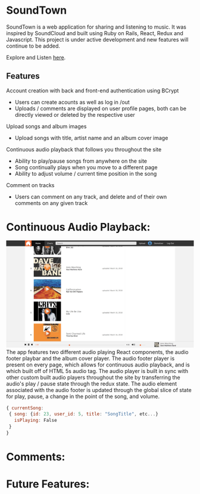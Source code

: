# SoundTown

SoundTown is a web application for sharing and listening to music. It was inspired by SoundCloud and built using Ruby on Rails, React, Redux and Javascript. This project is under active development and new features will continue to be added.

Explore and Listen [here](http://soundtown.herokuapp.com/#/).

## Features

Account creation with back and front-end authentication using BCrypt
  * Users can create acounts as well as log in /out
  * Uploads / comments are displayed on user profile pages, both can be directly viewed or deleted by the respective user

Upload songs and album images
  * Upload songs with title, artist name and an album cover image

Continuous audio playback that follows you throughout the site
  * Ability to play/pause songs from anywhere on the site
  * Song continually plays when you move to a different page
  * Ability to adjust volume / current time position in the song

Comment on tracks
  * Users can comment on any track, and delete and of their own comments on any given track

# Continuous Audio Playback:
![Optional Text](./app/assets/images/shot.jpg)
The app features two different audio playing React components, the audio footer playbar and the album cover player.  The audio footer player is present on every page, which allows for continuous audio playback, and is which built off of HTML 5s audio tag. The audio player is built in sync with other custom built audio players throughout the site by transferring the audio's play / pause state through the redux state.  The audio element associated with the audio footer is updated through the global slice of state for play, pause, a change in the point of the song, and volume.

```javascript
{ currentSong:
 { song: {id: 23, user_id: 5, title: "SongTitle", etc...}
   isPlaying: False
 }
}
```



# Comments:

# Future Features:
